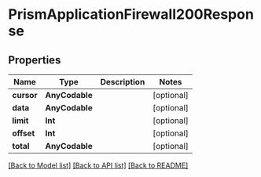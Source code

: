 # PrismApplicationFirewall200Response

## Properties
Name | Type | Description | Notes
------------ | ------------- | ------------- | -------------
**cursor** | **AnyCodable** |  | [optional] 
**data** | **AnyCodable** |  | [optional] 
**limit** | **Int** |  | [optional] 
**offset** | **Int** |  | [optional] 
**total** | **AnyCodable** |  | [optional] 

[[Back to Model list]](../README.md#documentation-for-models) [[Back to API list]](../README.md#documentation-for-api-endpoints) [[Back to README]](../README.md)


